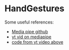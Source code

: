 # HandGestures

Some useful references:

<ul>
  <li><a href = "https://github.com/google/mediapipe/tree/master/mediapipe/python/solutions" target = "_blank">Media pipe github</a>
  <li><a href = "https://github.com/nicknochnack/MediaPipeHandPose/blob/main/Handpose%20Tutorial.ipynb" target="_blank">yt vid on mediapipe</a>
  <li><a href = https://github.com/nicknochnack/MediaPipeHandPose/blob/main/Handpose%20Tutorial.ipynb target="_blank">code from yt video above</a>
</ul>


